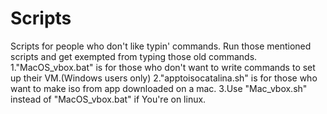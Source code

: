 # Scripts
Scripts for people who don't like typin' commands.
Run those mentioned scripts and get exempted from typing those old commands.
1."MacOS_vbox.bat" is for those who don't want to write commands to set up their VM.(Windows users only)
2."apptoisocatalina.sh" is for those who want to make iso from app downloaded on a mac.
3.Use "Mac_vbox.sh" instead of "MacOS_vbox.bat" if You're on linux.

